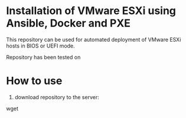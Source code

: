 # Installation of VMware ESXi using Ansible, Docker and PXE

This repository can be used for automated deployment of VMware ESXi hosts in BIOS or UEFI mode.

Repository has been tested on 

# How to use

1. download repository to the server:

wget 
